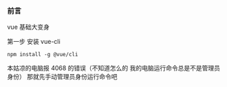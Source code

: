 ### 前言

vue 基础大变身

第一步 安装 vue-cli
```
npm install -g @vue/cli
```

本姑凉的电脑报 4068 的错误（不知道怎么的 我的电脑运行命令总是不是管理员身份）
那就先手动管理员身份运行命令吧



